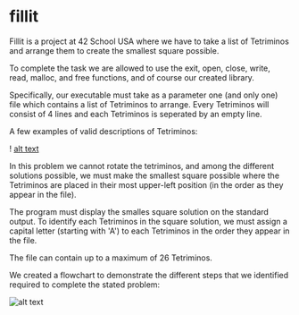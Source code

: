 # fillit

Fillit is a project at 42 School USA where we have to take a list of Tetriminos and arrange them to create the smallest square possible.

To complete the task we are allowed to use the exit, open, close, write, read, malloc, and free functions, and of course our created library.

Specifically, our executable must take as a parameter one (and only one) file which contains a list of Tetriminos to arrange. Every Tetriminos will consist of 4 lines and each Tetriminos is seperated by an empty line.

A few examples of valid descriptions of Tetriminos:

! [alt text](/samples/sample_tetriminos.png)

In this problem we cannot rotate the tetriminos, and among the different solutions possible, we must make the smallest square possible where the Tetriminos are placed in their most upper-left position (in the order as they appear in the file).

The program must display the smalles square solution on the standard output. To identify each Tetriminos in the square solution, we must assign a capital letter (starting with 'A') to each Tetriminos in the order they appear in the file.

The file can contain up to a maximum of 26 Tetriminos.

We created a flowchart to demonstrate the different steps that we identified required to complete the stated problem:

![alt text](Fillit.png)
